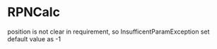 # RPNCalc
position is not clear in requirement, so InsufficentParamException set default value as -1
